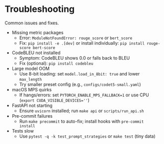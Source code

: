 # Troubleshooting

Common issues and fixes.

- Missing metric packages
  - Error: `ModuleNotFoundError: rouge_score` or `bert_score`
  - Fix: `pip install -e .[dev]` or install individually: `pip install rouge-score bert-score`
- CodeBLEU not installed
  - Symptom: CodeBLEU shows 0.0 or falls back to BLEU
  - Fix (optional): `pip install codebleu`
- Large model OOM
  - Use 8-bit loading: set `model.load_in_8bit: true` and lower `max_length`
  - Try smaller preset config (e.g., `configs/codet5-small.yaml`)
- macOS MPS quirks
  - If hangs/errors: set `PYTORCH_ENABLE_MPS_FALLBACK=1` or use CPU (`export CUDA_VISIBLE_DEVICES=''`)
- FastAPI not starting
  - Ensure `uvicorn` installed; run `make api` or `scripts/run_api.sh`
- Pre-commit failures
  - Run `make precommit` to auto-fix; install hooks with `pre-commit install`
- Tests slow
  - Use `pytest -q -k test_prompt_strategies` or `make test` (tiny data)
